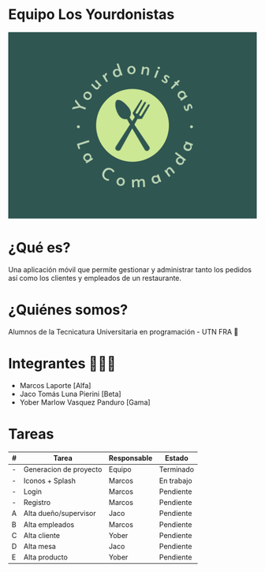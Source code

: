 # Equipo Los Yourdonistas

![yourdonistas-logo](images/README/yourdonistas-logo.png)

# ¿Qué es?

Una aplicación móvil que permite gestionar y administrar tanto los pedidos así como los clientes y empleados de un restaurante.

# ¿Quiénes somos?

 Alumnos de la Tecnicatura Universitaria en programación - UTN FRA 🙌

# Integrantes 🙉🙊🙈

- Marcos Laporte [Alfa]
- Jaco Tomás Luna Pierini [Beta]
- Yober Marlow Vasquez Panduro [Gama]

# Tareas

| # | Tarea                  | Responsable | Estado     |
| - | ---------------------- | ----------- | ---------- |
| - | Generacion de proyecto | Equipo      | Terminado  |
| - | Iconos + Splash        | Marcos      | En trabajo |
| - | Login                  | Marcos      | Pendiente  |
| - | Registro               | Marcos      | Pendiente  |
| A | Alta dueño/supervisor | Jaco        | Pendiente  |
| B | Alta empleados         | Marcos      | Pendiente  |
| C | Alta cliente           | Yober       | Pendiente  |
| D | Alta mesa              | Jaco        | Pendiente  |
| E | Alta producto          | Yober       | Pendiente  |
